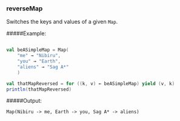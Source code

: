 ### reverseMap

Switches the keys and values of a given `Map`. 

#####Example:
```scala

val beASimpleMap = Map(
    "me" → "Nibiru",
    "you" → "Earth",
    "aliens" → "Sag A*"
    )

val thatMapReversed = for ((k, v) ← beASimpleMap) yield (v, k)
println(thatMapReversed)
```

#####Output:
```
Map(Nibiru -> me, Earth -> you, Sag A* -> aliens)
```